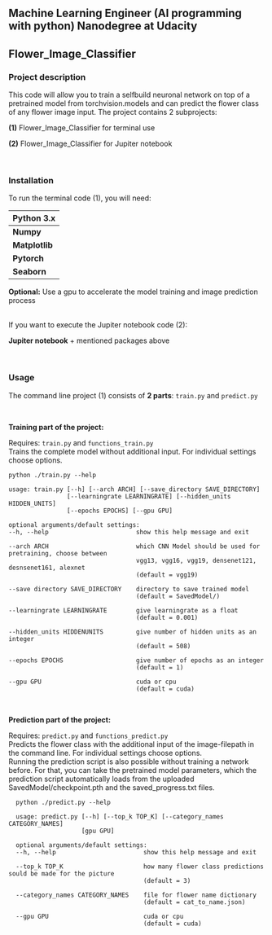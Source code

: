 ## Machine Learning Engineer (AI programming with python) Nanodegree at Udacity 

## Flower_Image_Classifier



### Project description
This code will allow you to train a selfbuild neuronal network on top of a pretrained model from torchvision.models and can predict the flower class of any flower image input. The project contains 2 subprojects:

**(1)** Flower_Image_Classifier for terminal use 

**(2)** Flower_Image_Classifier for Jupiter notebook 

<br/>

### Installation
To run the terminal code (1), you will need:

|**Python 3.x**|
|--------------|
|**Numpy**|
|**Matplotlib**|
|**Pytorch**|
|**Seaborn**|

**Optional:** Use a gpu to accelerate the model training and image prediction process <br/>
<br/>

If you want to execute the Jupiter notebook code (2):

**Jupiter notebook** + mentioned packages above

<br/>


### Usage

The command line project (1) consists of **2 parts**: `train.py` and `predict.py`

<br/>

**Training part of the project:**

Requires: `train.py` and `functions_train.py`\
Trains the complete model without additional input. For individual settings choose options.

  ```
  python ./train.py --help
  
  usage: train.py [--h] [--arch ARCH] [--save_directory SAVE_DIRECTORY]
                  [--learningrate LEARNINGRATE] [--hidden_units HIDDEN_UNITS]
                  [--epochs EPOCHS] [--gpu GPU]
                  
  optional arguments/default settings:
  --h, --help                        show this help message and exit
  
  --arch ARCH                        which CNN Model should be used for pretraining, choose between
                                     vgg13, vgg16, vgg19, densenet121, desnsenet161, alexnet
                                     (default = vgg19)
  
  --save directory SAVE_DIRECTORY    directory to save trained model
                                     (default = SavedModel/)
                                     
  --learningrate LEARNINGRATE        give learningrate as a float
                                     (default = 0.001)
  
  --hidden_units HIDDENUNITS         give number of hidden units as an integer
                                     (default = 508)
                                     
  --epochs EPOCHS                    give number of epochs as an integer
                                     (default = 1)
                                     
  --gpu GPU                          cuda or cpu
                                     (default = cuda)
```
  

<br/>

**Prediction part of the project:**

Requires: `predict.py` and `functions_predict.py` \
Predicts the flower class with the additional input of the image-filepath in the command line. For individual settings choose options. <br/>
Running the prediction script is also possible without training a network before. For that, you can take the pretrained model parameters, which the prediction script automatically loads from the uploaded SavedModel/checkpoint.pth and the saved_progress.txt files.

```
  python ./predict.py --help
  
  usage: predict.py [--h] [--top_k TOP_K] [--category_names CATEGORY_NAMES]
                    [gpu GPU]
  
  optional arguments/default settings:
  --h, --help                        show this help message and exit
  
  --top_k TOP_K                      how many flower class predictions sould be made for the picture
                                     (default = 3)
  
  --category_names CATEGORY_NAMES    file for flower name dictionary
                                     (default = cat_to_name.json)
  
  --gpu GPU                          cuda or cpu
                                     (default = cuda)
                                     
```
                                     

